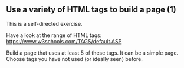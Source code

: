 ## Use a variety of HTML tags to build a page (1)

This is a self-directed exercise.

Have a look at the range of HTML tags: https://www.w3schools.com/TAGS/default.ASP

Build a page that uses at least 5 of these tags. It can be a simple page. Choose tags you have not used (or ideally seen) before.
